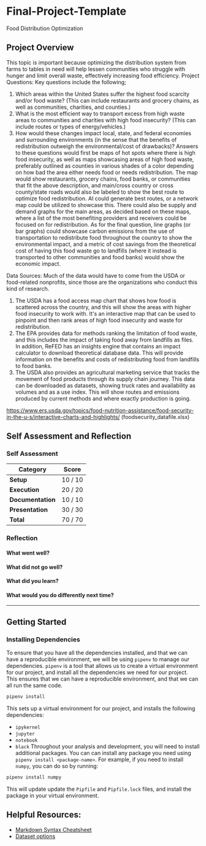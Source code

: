 # Final-Project-Template
<!-- Edit the title above with your project title -->
Food Distribution Optimization
## Project Overview
This topic is important because optimizing the distribution system from farms to tables in need will help lessen communities who struggle with hunger and limit overall waste, effectively increasing food efficiency.
Project Questions: Key questions include the following;
  1. Which areas within the United States suffer the highest food scarcity and/or food waste? (This can include restaurants and grocery chains, as well as communities, charities, and counties.)
  2. What is the most efficient way to transport excess from high waste areas to communities and charities with high food insecurity? (This can include routes or types of energy/vehicles.)
  3. How would these changes impact local, state, and federal economies and surrounding environments (in the sense that the benefits of redistribution outweigh the environmental/cost of drawbacks)?
Answers to these questions would first be maps of hot spots where there is high food insecurity, as well as maps showcasing areas of high food waste, preferably outlined as counties in various shades of a color depending on how bad the area either needs food or needs redistribution. The map would show restaurants, grocery chains, food banks, or communities that fit the above description, and main/cross country or cross county/state roads would also be labeled to show the best route to optimize food redistribution. AI could generate best routes, or a network map could be utilized to showcase this. There could also be supply and demand graphs for the main areas, as decided based on these maps, where a list of the most benefiting providers and receivers could be focused on for redistribution. As for the final question, line graphs (or bar graphs) could showcase carbon emissions from the use of transportation to redistribute food throughout the country to show the environmental impact, and a metric of cost savings from the theoretical cost of having this food waste go to landfills (where it instead is transported to other communities and food banks) would show the economic impact.

Data Sources: Much of the data would have to come from the USDA or food-related nonprofits, since those are the organizations who conduct this kind of research. 
  1. The USDA has a food access map chart that shows how food is scattered across the country, and this will show the areas with higher food insecurity to work with. It's an interactive map that can be used to pinpoint and then rank areas of high food insecurity and waste for redistribution.
  2. The EPA provides data for methods ranking the limitation of food waste, and this includes the impact of taking food away from landfills as files. In addition, ReFED has an insights engine that contains an impact calculator to download theoretical database data. This will provide information on the benefits and costs of redistributing food from landfills to food banks.
  3. The USDA also provides an agricultural marketing service that tracks the movement of food products through its supply chain journey. This data can be downloaded as datasets, showing truck rates and availability as volumes and as a use index. This will show routes and emissions produced by current methods and where exactly production is going.

  https://www.ers.usda.gov/topics/food-nutrition-assistance/food-security-in-the-u-s/interactive-charts-and-highlights/
  (foodsecurity_datafile.xlsx)
## Self Assessment and Reflection

<!-- Edit the following section with your self assessment and reflection -->

### Self Assessment
<!-- Replace the (...) with your score -->

| Category          | Score    |
| ----------------- | -------- |
| **Setup**         | 10 / 10 |
| **Execution**     | 20 / 20 |
| **Documentation** | 10 / 10 |
| **Presentation**  | 30 / 30 |
| **Total**         | 70 / 70 |

### Reflection
<!-- Edit the following section with your reflection -->

#### What went well?
#### What did not go well?
#### What did you learn?
#### What would you do differently next time?

---

## Getting Started
### Installing Dependencies

To ensure that you have all the dependencies installed, and that we can have a reproducible environment, we will be using `pipenv` to manage our dependencies. `pipenv` is a tool that allows us to create a virtual environment for our project, and install all the dependencies we need for our project. This ensures that we can have a reproducible environment, and that we can all run the same code.

```bash
pipenv install
```

This sets up a virtual environment for our project, and installs the following dependencies:

- `ipykernel`
- `jupyter`
- `notebook`
- `black`
  Throughout your analysis and development, you will need to install additional packages. You can can install any package you need using `pipenv install <package-name>`. For example, if you need to install `numpy`, you can do so by running:

```bash
pipenv install numpy
```

This will update update the `Pipfile` and `Pipfile.lock` files, and install the package in your virtual environment.

## Helpful Resources:
* [Markdown Syntax Cheatsheet](https://docs.github.com/en/get-started/writing-on-github/getting-started-with-writing-and-formatting-on-github/basic-writing-and-formatting-syntax)
* [Dataset options](https://it4063c.github.io/guides/datasets)